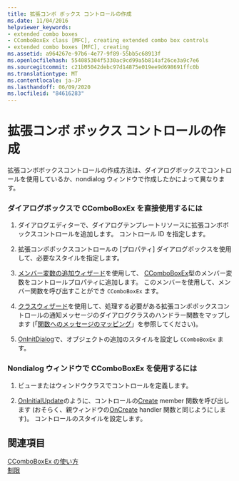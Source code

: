 ```yaml
---
title: 拡張コンボ ボックス コントロールの作成
ms.date: 11/04/2016
helpviewer_keywords:
- extended combo boxes
- CComboBoxEx class [MFC], creating extended combo box controls
- extended combo boxes [MFC], creating
ms.assetid: a964267e-97b6-4e77-9f89-55bb5c68913f
ms.openlocfilehash: 554085304f5330ac9cd99a5b814af26ce3a9c7e6
ms.sourcegitcommit: c21b05042debc97d14875e019ee9d698691ffc0b
ms.translationtype: MT
ms.contentlocale: ja-JP
ms.lasthandoff: 06/09/2020
ms.locfileid: "84616283"
---
```

# <a name="creating-an-extended-combo-box-control"></a>拡張コンボ ボックス コントロールの作成

拡張コンボボックスコントロールの作成方法は、ダイアログボックスでコントロールを使用しているか、nondialog ウィンドウで作成したかによって異なります。

### <a name="to-use-ccomboboxex-directly-in-a-dialog-box"></a>ダイアログボックスで CComboBoxEx を直接使用するには

1. ダイアログエディターで、ダイアログテンプレートリソースに拡張コンボボックスコントロールを追加します。 コントロール ID を指定します。

1. 拡張コンボボックスコントロールの [プロパティ] ダイアログボックスを使用して、必要なスタイルを指定します。

1. [メンバー変数の追加ウィザード](../ide/adding-a-member-variable-visual-cpp.md)を使用して、 [CComboBoxEx](reference/ccomboboxex-class.md)型のメンバー変数をコントロールプロパティに追加します。 このメンバーを使用して、メンバー関数を呼び出すことができ `CComboBoxEx` ます。

1. [クラスウィザード](reference/mfc-class-wizard.md)を使用して、処理する必要がある拡張コンボボックスコントロールの通知メッセージのダイアログクラスのハンドラー関数をマップします (「[関数へのメッセージのマッピング](reference/mapping-messages-to-functions.md)」を参照してください)。

1. [OnInitDialog](reference/cdialog-class.md#oninitdialog)で、オブジェクトの追加のスタイルを設定し `CComboBoxEx` ます。

### <a name="to-use-ccomboboxex-in-a-nondialog-window"></a>Nondialog ウィンドウで CComboBoxEx を使用するには

1. ビューまたはウィンドウクラスでコントロールを定義します。

1. [OnInitialUpdate](reference/cview-class.md#oninitialupdate)のように、コントロールの[Create](reference/ctabctrl-class.md#create) member 関数を呼び出します (おそらく、親ウィンドウの[OnCreate](reference/cwnd-class.md#oncreate) handler 関数と同じようにします)。 コントロールのスタイルを設定します。

## <a name="see-also"></a>関連項目

[CComboBoxEx の使い方](using-ccomboboxex.md)<br/>
[制限](controls-mfc.md)
